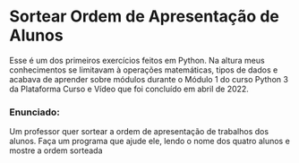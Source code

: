 # Sortear Ordem de Apresentação de Alunos
Esse é um dos primeiros exercícios feitos em Python. Na altura meus conhecimentos se limitavam à operações matemáticas, tipos de dados e acabava de aprender sobre módulos durante o Módulo 1 do curso Python 3 da Plataforma Curso e Vídeo que foi concluído em abril de 2022.

### Enunciado:

Um professor quer sortear a ordem de apresentação de trabalhos dos alunos. Faça um programa que ajude ele, lendo o nome dos quatro alunos e mostre a ordem sorteada
